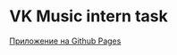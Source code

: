 # VK Music intern task

[Приложение на Github Pages](https://lovecloudzzz.github.io/vk-music-intern-task/)
